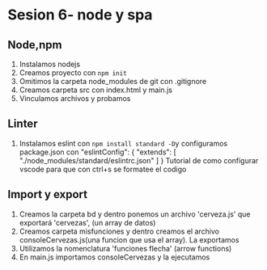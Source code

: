 # Sesion 6- node y spa

## Node,npm
1. Instalamos nodejs
2. Creamos proyecto con `npm init`
3. Omitimos la carpeta node_modules de git con .gitignore
4. Creamos carpeta src con index.html y main.js
5. Vinculamos archivos y probamos
## Linter
1. Instalamos eslint con `npm install standard -D`y configuramos package.json con "eslintConfig": {
    "extends": [
        "./node_modules/standard/eslintrc.json"
    ]
}
Tutorial de como configurar vscode para que con ctrl+s se formatee el codigo


## Import y export
1. Creamos la carpeta bd y dentro ponemos un archivo 'cerveza.js' que exportará 'cervezas', (un array de datos)
2. Creamos carpeta misfunciones y dentro creamos el archivo consoleCervezas.js(una funcion que usa el array). La exportamos
3. Utilizamos la nomenclatura 'funciones flecha' (arrow functions)
4. En main.js importamos consoleCervezas y la ejecutamos
